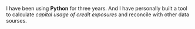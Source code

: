 I have been using **Python** for three years. And I have personally built a tool to calculate _capital usage of credit exposures_ and reconcile with other data sourses. 
